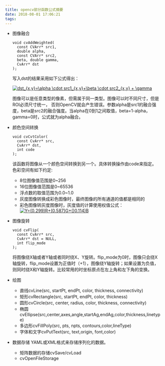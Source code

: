 ```yaml
---
title: opencv部分函数公式摘要
date: 2018-08-01 17:06:21
tags:
---
```

- 图像融合
  ```
  void cvAddWeighted(
    const CVArr* src1,
    double alpha,
    const CVArr* src2,
    beta, double gamma,
    CvArr* dst
  );
  ```
  写入dst的结果采用如下公式得出：
  
  <a href="https://www.codecogs.com/eqnedit.php?latex=dst_{x,y}=\alpha&space;\cdot&space;src1_{x,y}&plus;\beta&space;\cdot&space;src2_{x,y}&space;&plus;&space;\gamma" target="_blank"><img src="https://latex.codecogs.com/gif.latex?dst_{x,y}=\alpha&space;\cdot&space;src1_{x,y}&plus;\beta&space;\cdot&space;src2_{x,y}&space;&plus;&space;\gamma" title="dst_{x,y}=\alpha \cdot src1_{x,y}+\beta \cdot src2_{x,y} + \gamma" /></a>
  
  图像可以是任意类型的像素，但需属于同一类型。图像可以时不同尺寸，但是ROI必须尺寸统一， 否则OpenCV就会产生错误。参数alpha是src1的融合强度，beta是src2的融合强度。当alpha在0到1之间取值，beta=1-alpha，gamma=0时，公式就为alpha融合。

- 颜色空间转换
  ```
  void cvCvtColor(
    const CvArr* src,
    CvArr* dst,
    int code
  );
  ```
  该函数将图像从一个颜色空间转换到另一个。具体转换操作由code来指定。
  色彩空间有如下约定:
    - 8位图像值范围是0~256
    - 16位图像值范围是0~65536
    - 浮点数的取值范围为0.0~1.0
    - 灰度图像转换成彩色图像时，最终图像的所有通道的值都是相同的
    - 彩色图像转灰度图像时，灰度值的计算使用权值公式：<a href="https://www.codecogs.com/eqnedit.php?latex=Y=(0.299)R&plus;(0.587)G&plus;()0.114)B" target="_blank"><img src="https://latex.codecogs.com/gif.latex?Y=(0.299)R&plus;(0.587)G&plus;()0.114)B" title="Y=(0.299)R+(0.587)G+()0.114)B" /></a>

- 图像旋转
  ```
  void cvFlip(
    const CvArr* src,
    CvArr* dst = NULL,
    int flip_mode
  );
  ```
  将图像绕X轴或者Y轴或者同时绕X、Y旋转。flip_mode为0时，图像只会绕X轴旋转，flip_mode设置为正值时（+1），图像绕Y轴旋转；如果设置为负值，则同时绕X和Y轴旋转。比较常用的时坐标原点在左上角和左下角的变换。

- 绘图
  - 直线cvLine(src, startPt, endPt, color, thickness, connectivity)
  - 矩形cvRectangle(src, startPt, endPt, color, thickness)
  - 圆形cvCircle(src, center, radius, color, thickness, connectivity)
  - 椭圆cvEllipse(src,center,axes,angle,startAg,endAg,color,thickness,linetype)
  - 多边形cvFillPoly(src, pts, npts, contours,color,lineType)
  - 字体和文字cvPutText(src, text,origin, font,color)

- 数据存储
  YAML或XML格式来存储序列化的数据。
  - 矩阵数据的存储cvSave/cvLoad
  - cvOpenFileStorage